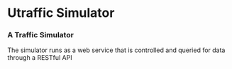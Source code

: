 Utraffic Simulator
===========

### A Traffic Simulator

The simulator runs as a web service that is controlled and queried for data through a RESTful API

